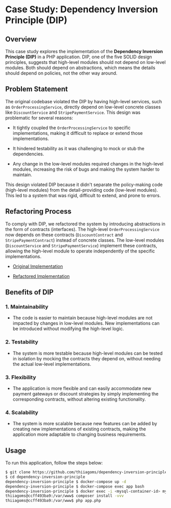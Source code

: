 Case Study: Dependency Inversion Principle (DIP)
================================================

Overview
--------

This case study explores the implementation of the **Dependency Inversion Principle (DIP)** in a PHP application. DIP, one of the five SOLID design principles, suggests that high-level modules should not depend on low-level modules. Both should depend on abstractions, which means the details should depend on policies, not the other way around.

Problem Statement
-----------------

The original codebase violated the DIP by having high-level services, such as `OrderProcessingService`, directly depend on low-level concrete classes like `DiscountService` and `StripePaymentService`. This design was problematic for several reasons:

*   It tightly coupled the `OrderProcessingService` to specific implementations, making it difficult to replace or extend those implementations.
    
*   It hindered testability as it was challenging to mock or stub the dependencies.
    
*   Any change in the low-level modules required changes in the high-level modules, increasing the risk of bugs and making the system harder to maintain.
    

This design violated DIP because it didn't separate the policy-making code (high-level modules) from the detail-providing code (low-level modules). This led to a system that was rigid, difficult to extend, and prone to errors.

Refactoring Process
-------------------

To comply with DIP, we refactored the system by introducing abstractions in the form of contracts (interfaces). The high-level `OrderProcessingService` now depends on these contracts (`DiscountContract` and `StripePaymentContract`) instead of concrete classes. The low-level modules (`DiscountService` and `StripePaymentService`) implement these contracts, allowing the high-level module to operate independently of the specific implementations.

*   [Original Implementation](https://github.com/thiiagoms/dependency-inversion-principle/commit/4c24ebb02eecc42c7cffb69abcbf4a76c62469fa)
    
*   [Refactored Implementation](https://github.com/thiiagoms/dependency-inversion-principle/commit/78ccd51cd970e4bbc9fe3983dc1d5a0540e200d1)

Benefits of DIP
---------------

### 1\. **Maintainability**

*   The code is easier to maintain because high-level modules are not impacted by changes in low-level modules. New implementations can be introduced without modifying the high-level logic.
    

### 2\. **Testability**

*   The system is more testable because high-level modules can be tested in isolation by mocking the contracts they depend on, without needing the actual low-level implementations.
    

### 3\. **Flexibility**

*   The application is more flexible and can easily accommodate new payment gateways or discount strategies by simply implementing the corresponding contracts, without altering existing functionality.
    

### 4\. **Scalability**

*   The system is more scalable because new features can be added by creating new implementations of existing contracts, making the application more adaptable to changing business requirements.
    

Usage
-----

To run this application, follow the steps below:

```bash
$ git clone https://github.com/thiiagoms/dependency-inversion-principle
$ cd dependency-inversion-principle
dependency-inversion-principle $ docker-compose up -d
dependency-inversion-principle $ docker-compose exec app bash
dependency-inversion-principle $ docker exec -i <mysql-container-id> mysql -u root -proot < ./.devops/mysql/script.sql 
thiiagoms@ccff493ba9:/var/www$ composer install -vvv
thiiagoms@ccff493ba9:/var/www$ php app.php
```